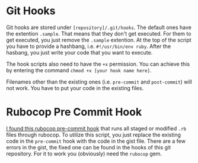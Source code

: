 Git Hooks
=========

Git hooks are stored under `[repository]/.git/hooks`. The default ones have the
extention `.sample`. That means that they don't get executed. For them to get
executed, you just remove the `.sample` extention. At the top of the script you
have to provide a hashbang, i.e. `#!/usr/bin/env ruby`. After the hasbang, you
just write your code that you want to execute.

The hook scripts also need to have the `+x` permission. You can achieve this by
entering the command `chmod +x [your hook name here]`.

Filenames other than the existing ones (i.e. `pre-commit` and `post-commit`)
will not work. You have to put your code in the existing files.

Rubocop Pre Commit Hook
=======================

[I found this rubocop pre-commit hook](https://gist.github.com/mpeteuil/6147292)
that runs all staged or modified `.rb` files through rubocop. To utilize this
script, you just replace the existing code in the `pre-commit` hook with the
code in the gist file. There are a few errors in the gist, the fixed one can be
found in the hooks of this git repository. For it to work you (obviously) need
the `rubocop` gem.
